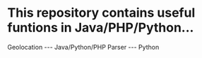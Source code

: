 # This repository contains useful funtions in Java/PHP/Python... #


Geolocation --- Java/Python/PHP
Parser --- Python
